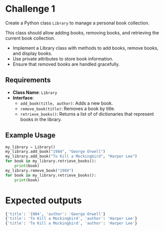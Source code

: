 # Challenge 1
Create a Python class `Library` to manage a personal book collection.

This class should allow adding books, removing books, and retrieving the current book collection.

- Implement a Library class with methods to add books, remove books, and display books.
- Use private attributes to store book information.
- Ensure that removed books are handled gracefully.

## Requirements
- **Class Name**: `Library`
- **Interface**:
    - `add_book(title, author)`: Adds a new book.
    - `remove_book(title)`: Removes a book by title.
    - `retrieve_books()`: Returns a list of of dictionaries that represent books in the library.

## Example Usage

```python
my_library = Library()
my_library.add_book("1984", "George Orwell")
my_library.add_book("To Kill a Mockingbird", "Harper Lee")
for book in my_library.retrieve_books():
    print(book)
my_library.remove_book("1984")
for book in my_library.retrieve_books():
    print(book)
```

# Expected outputs

```sh
{'title': '1984', 'author': 'George Orwell'}
{'title': 'To Kill a Mockingbird', 'author': 'Harper Lee'}
{'title': 'To Kill a Mockingbird', 'author': 'Harper Lee'}
```